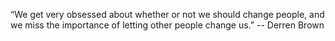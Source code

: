 “We get very obsessed about whether or not we should change people, and we miss the importance of letting other people change us.” -- Derren Brown

